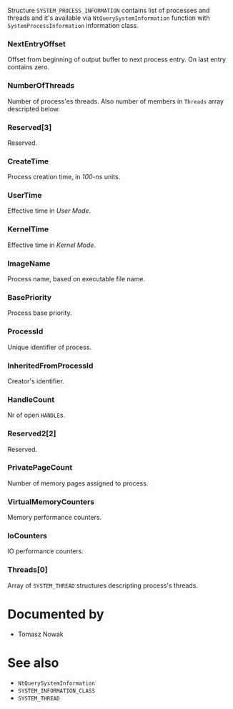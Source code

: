 Structure `SYSTEM_PROCESS_INFORMATION` contains list of processes and threads and it's available via `NtQuerySystemInformation` function with `SystemProcessInformation` information class.

### NextEntryOffset

Offset from beginning of output buffer to next process entry. On last entry contains zero.

### NumberOfThreads

Number of process'es threads. Also number of members in `Threads` array descripted below.

### Reserved[3]

Reserved.

### CreateTime

Process creation time, in *100-ns* units.

### UserTime

Effective time in *User Mode*.

### KernelTime

Effective time in *Kernel Mode*.

### ImageName

Process name, based on executable file name.

### BasePriority

Process base priority.

### ProcessId

Unique identifier of process.

### InheritedFromProcessId

Creator's identifier.

### HandleCount

Nr of open `HANDLE`s.

### Reserved2[2]

Reserved.

### PrivatePageCount

Number of memory pages assigned to process.

### VirtualMemoryCounters

Memory performance counters.

### IoCounters

IO performance counters.

### Threads[0]

Array of `SYSTEM_THREAD` structures descripting process's threads.

# Documented by

* Tomasz Nowak

# See also

* `NtQuerySystemInformation`
* `SYSTEM_INFORMATION_CLASS`
* `SYSTEM_THREAD`
